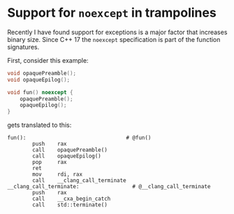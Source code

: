 # Support for `noexcept` in trampolines

Recently I have found support for exceptions is a major factor that increases binary size.  Since C++ 17 the `noexcept` specification is part of the function signatures.

First, consider this example:

```c++
void opaquePreamble();
void opaqueEpilog();

void fun() noexcept {
    opaquePreamble();
    opaqueEpilog();
}
```
gets translated to this:
```assembly
fun():                                # @fun()
        push    rax
        call    opaquePreamble()
        call    opaqueEpilog()
        pop     rax
        ret
        mov     rdi, rax
        call    __clang_call_terminate
__clang_call_terminate:                 # @__clang_call_terminate
        push    rax
        call    __cxa_begin_catch
        call    std::terminate()
```


